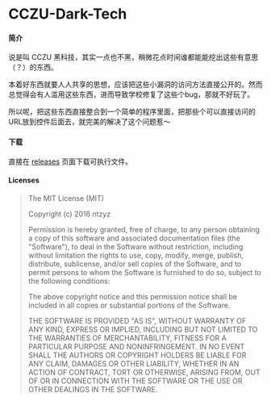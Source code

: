 CCZU-Dark-Tech
==============

#### 简介
说是叫 CCZU 黑科技，其实一点也不黑，稍微花点时间谁都能能挖出这些有意思（？）的东西。

本着好东西就要人人共享的思想，应该把这些小漏洞的访问方法直接公开的。然而总觉得会有人滥用这些东西，进而导致学校修复了这些个bug，那就不好玩了。

所以呢，把这些东西直接整合到一个简单的程序里面，把那些个可以直接访问的URL放到控件后面去，就完美的解决了这个问题惹～

#### 下载
直接在 [releases](https://github.com/Zhangyuze/CCZU-Dark-Tech/releases) 页面下载可执行文件。 

#### Licenses
>The MIT License (MIT)
>
>Copyright (c) 2016 ntzyz
>
>Permission is hereby granted, free of charge, to any person obtaining a copy
>of this software and associated documentation files (the "Software"), to deal
>in the Software without restriction, including without limitation the rights
>to use, copy, modify, merge, publish, distribute, sublicense, and/or sell
>copies of the Software, and to permit persons to whom the Software is
>furnished to do so, subject to the following conditions:
>
>The above copyright notice and this permission notice shall be included in
>all copies or substantial portions of the Software.
>
>THE SOFTWARE IS PROVIDED "AS IS", WITHOUT WARRANTY OF ANY KIND, EXPRESS OR
>IMPLIED, INCLUDING BUT NOT LIMITED TO THE WARRANTIES OF MERCHANTABILITY,
>FITNESS FOR A PARTICULAR PURPOSE AND NONINFRINGEMENT. IN NO EVENT SHALL THE
>AUTHORS OR COPYRIGHT HOLDERS BE LIABLE FOR ANY CLAIM, DAMAGES OR OTHER
>LIABILITY, WHETHER IN AN ACTION OF CONTRACT, TORT OR OTHERWISE, ARISING FROM,
>OUT OF OR IN CONNECTION WITH THE SOFTWARE OR THE USE OR OTHER DEALINGS IN
>THE SOFTWARE.
